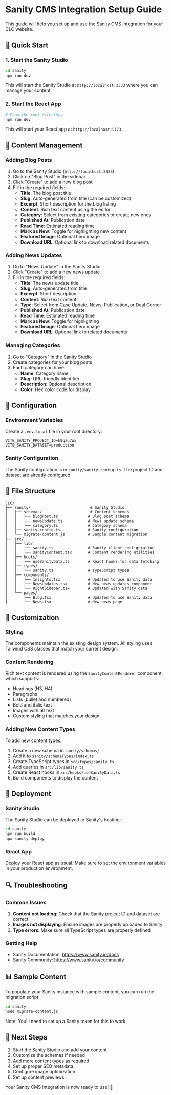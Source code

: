 # Sanity CMS Integration Setup Guide

This guide will help you set up and use the Sanity CMS integration for your CLC website.

## 🚀 Quick Start

### 1. Start the Sanity Studio

```bash
cd sanity
npm run dev
```

This will start the Sanity Studio at `http://localhost:3333` where you can manage your content.

### 2. Start the React App

```bash
# From the root directory
npm run dev
```

This will start your React app at `http://localhost:5173`.

## 📝 Content Management

### Adding Blog Posts

1. Go to the Sanity Studio (`http://localhost:3333`)
2. Click on "Blog Post" in the sidebar
3. Click "Create" to add a new blog post
4. Fill in the required fields:
   - **Title**: The blog post title
   - **Slug**: Auto-generated from title (can be customized)
   - **Excerpt**: Short description for the blog listing
   - **Content**: Rich text content using the editor
   - **Category**: Select from existing categories or create new ones
   - **Published At**: Publication date
   - **Read Time**: Estimated reading time
   - **Mark as New**: Toggle for highlighting new content
   - **Featured Image**: Optional hero image
   - **Download URL**: Optional link to download related documents

### Adding News Updates

1. Go to "News Update" in the Sanity Studio
2. Click "Create" to add a new news update
3. Fill in the required fields:
   - **Title**: The news update title
   - **Slug**: Auto-generated from title
   - **Excerpt**: Short description
   - **Content**: Rich text content
   - **Type**: Select from Case Update, News, Publication, or Deal Corner
   - **Published At**: Publication date
   - **Read Time**: Estimated reading time
   - **Mark as New**: Toggle for highlighting
   - **Featured Image**: Optional hero image
   - **Download URL**: Optional link to related documents

### Managing Categories

1. Go to "Category" in the Sanity Studio
2. Create categories for your blog posts
3. Each category can have:
   - **Name**: Category name
   - **Slug**: URL-friendly identifier
   - **Description**: Optional description
   - **Color**: Hex color code for display

## 🔧 Configuration

### Environment Variables

Create a `.env.local` file in your root directory:

```env
VITE_SANITY_PROJECT_ID=k9qzu7ux
VITE_SANITY_DATASET=production
```

### Sanity Configuration

The Sanity configuration is in `sanity/sanity.config.ts`. The project ID and dataset are already configured.

## 📁 File Structure

```
CLC/
├── sanity/                          # Sanity Studio
│   ├── schemas/                     # Content schemas
│   │   ├── blogPost.ts             # Blog post schema
│   │   ├── newsUpdate.ts           # News update schema
│   │   └── category.ts             # Category schema
│   ├── sanity.config.ts            # Sanity configuration
│   └── migrate-content.js          # Sample content migration
├── src/
│   ├── lib/
│   │   ├── sanity.ts               # Sanity client configuration
│   │   └── sanityContent.tsx       # Content rendering utilities
│   ├── hooks/
│   │   └── useSanityData.ts        # React hooks for data fetching
│   ├── types/
│   │   └── sanity.ts               # TypeScript types
│   ├── components/
│   │   ├── Insights.tsx            # Updated to use Sanity data
│   │   ├── NewsUpdates.tsx         # New news updates component
│   │   └── RightSidebar.tsx        # Updated with Sanity data
│   └── pages/
│       ├── Blog.tsx                # Updated to use Sanity data
│       └── News.tsx                # New news page
```

## 🎨 Customization

### Styling

The components maintain the existing design system. All styling uses Tailwind CSS classes that match your current design.

### Content Rendering

Rich text content is rendered using the `SanityContentRenderer` component, which supports:
- Headings (H3, H4)
- Paragraphs
- Lists (bullet and numbered)
- Bold and italic text
- Images with alt text
- Custom styling that matches your design

### Adding New Content Types

To add new content types:

1. Create a new schema in `sanity/schemas/`
2. Add it to `sanity/schemaTypes/index.ts`
3. Create TypeScript types in `src/types/sanity.ts`
4. Add queries in `src/lib/sanity.ts`
5. Create React hooks in `src/hooks/useSanityData.ts`
6. Build components to display the content

## 🚀 Deployment

### Sanity Studio

The Sanity Studio can be deployed to Sanity's hosting:

```bash
cd sanity
npm run build
npx sanity deploy
```

### React App

Deploy your React app as usual. Make sure to set the environment variables in your production environment.

## 🔍 Troubleshooting

### Common Issues

1. **Content not loading**: Check that the Sanity project ID and dataset are correct
2. **Images not displaying**: Ensure images are properly uploaded to Sanity
3. **Type errors**: Make sure all TypeScript types are properly defined

### Getting Help

- Sanity Documentation: https://www.sanity.io/docs
- Sanity Community: https://www.sanity.io/community

## 📊 Sample Content

To populate your Sanity instance with sample content, you can run the migration script:

```bash
cd sanity
node migrate-content.js
```

Note: You'll need to set up a Sanity token for this to work.

## 🎯 Next Steps

1. Start the Sanity Studio and add your content
2. Customize the schemas if needed
3. Add more content types as required
4. Set up proper SEO metadata
5. Configure image optimization
6. Set up content previews

Your Sanity CMS integration is now ready to use! 🎉
